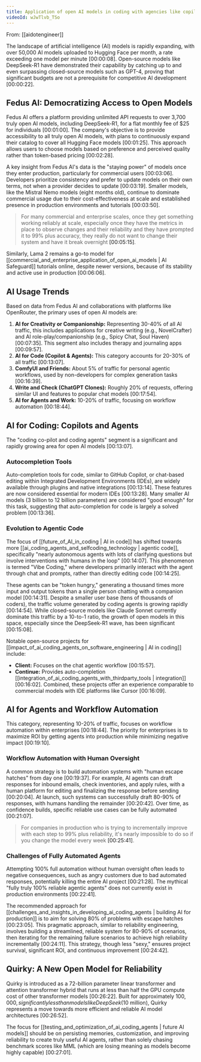 ```yaml
---
title: Application of open AI models in coding with agencies like copilot
videoId: wJwTlvb_TSo
---
```


From: [[aidotengineer]] <br/> 

The landscape of artificial intelligence (AI) models is rapidly expanding, with over 50,000 AI models uploaded to Hugging Face per month, a rate exceeding one model per minute <a class="yt-timestamp" data-t="00:00:08">[00:00:08]</a>. Open-source models like DeepSeek-R1 have demonstrated their capability by catching up to and even surpassing closed-source models such as GPT-4, proving that significant budgets are not a prerequisite for competitive AI development <a class="yt-timestamp" data-t="00:00:22">[00:00:22]</a>.

## Fedus AI: Democratizing Access to Open Models
Fedus AI offers a platform providing unlimited API requests to over 3,700 truly open AI models, including DeepSeek-R1, for a flat monthly fee of $25 for individuals <a class="yt-timestamp" data-t="00:01:00">[00:01:00]</a>. The company's objective is to provide accessibility to all truly open AI models, with plans to continuously expand their catalog to cover all Hugging Face models <a class="yt-timestamp" data-t="00:01:25">[00:01:25]</a>. This approach allows users to choose models based on preference and perceived quality rather than token-based pricing <a class="yt-timestamp" data-t="00:02:28">[00:02:28]</a>.

A key insight from Fedus AI's data is the "staying power" of models once they enter production, particularly for commercial users <a class="yt-timestamp" data-t="00:03:06">[00:03:06]</a>. Developers prioritize consistency and prefer to update models on their own terms, not when a provider decides to update <a class="yt-timestamp" data-t="00:03:19">[00:03:19]</a>. Smaller models, like the Mistral Nemo models (eight months old), continue to dominate commercial usage due to their cost-effectiveness at scale and established presence in production environments and tutorials <a class="yt-timestamp" data-t="00:03:50">[00:03:50]</a>.

> For many commercial and enterprise scales, once they get something working reliably at scale, especially once they have the metrics in place to observe changes and their reliability and they have prompted it to 99% plus accuracy, they really do not want to change their system and have it break overnight <a class="yt-timestamp" data-t="00:05:15">[00:05:15]</a>.

Similarly, Lama 2 remains a go-to model for [[commercial_and_enterprise_application_of_open_ai_models | AI Safeguard]] tutorials online, despite newer versions, because of its stability and active use in production <a class="yt-timestamp" data-t="00:06:06">[00:06:06]</a>.

## AI Usage Trends
Based on data from Fedus AI and collaborations with platforms like OpenRouter, the primary uses of open AI models are:
1.  **AI for Creativity or Companionship:** Representing 30-40% of all AI traffic, this includes applications for creative writing (e.g., NovelCrafter) and AI role-play/companionship (e.g., Spicy Chat, Soul Haven) <a class="yt-timestamp" data-t="00:07:35">[00:07:35]</a>. This segment also includes therapy and journaling apps <a class="yt-timestamp" data-t="00:09:57">[00:09:57]</a>.
2.  **AI for Code (Copilot & Agents):** This category accounts for 20-30% of all traffic <a class="yt-timestamp" data-t="00:13:07">[00:13:07]</a>.
3.  **ComfyUI and Friends:** About 5% of traffic for personal agentic workflows, used by non-developers for complex generation tasks <a class="yt-timestamp" data-t="00:16:39">[00:16:39]</a>.
4.  **Write and Check (ChatGPT Clones):** Roughly 20% of requests, offering similar UI and features to popular chat models <a class="yt-timestamp" data-t="00:17:54">[00:17:54]</a>.
5.  **AI for Agents and Work:** 10-20% of traffic, focusing on workflow automation <a class="yt-timestamp" data-t="00:18:44">[00:18:44]</a>.

## AI for Coding: Copilots and Agents
The "coding co-pilot and coding agents" segment is a significant and rapidly growing area for open AI models <a class="yt-timestamp" data-t="00:13:07">[00:13:07]</a>.

### Autocompletion Tools
Auto-completion tools for code, similar to GitHub Copilot, or chat-based editing within Integrated Development Environments (IDEs), are widely available through plugins and native integrations <a class="yt-timestamp" data-t="00:13:14">[00:13:14]</a>. These features are now considered essential for modern IDEs <a class="yt-timestamp" data-t="00:13:28">[00:13:28]</a>. Many smaller AI models (3 billion to 12 billion parameters) are considered "good enough" for this task, suggesting that auto-completion for code is largely a solved problem <a class="yt-timestamp" data-t="00:13:36">[00:13:36]</a>.

### Evolution to Agentic Code
The focus of [[future_of_AI_in_coding | AI in code]] has shifted towards more [[ai_coding_agents_and_selfcoding_technology | agentic code]], specifically "nearly autonomous agents with lots of clarifying questions but involve interventions with humans in the loop" <a class="yt-timestamp" data-t="00:14:07">[00:14:07]</a>. This phenomenon is termed "Vibe Coding," where developers primarily interact with the agent through chat and prompts, rather than directly editing code <a class="yt-timestamp" data-t="00:14:25">[00:14:25]</a>.

These agents can be "token hungry," generating a thousand times more input and output tokens than a single person chatting with a companion model <a class="yt-timestamp" data-t="00:14:31">[00:14:31]</a>. Despite a smaller user base (tens of thousands of coders), the traffic volume generated by coding agents is growing rapidly <a class="yt-timestamp" data-t="00:14:54">[00:14:54]</a>. While closed-source models like Claude Sonnet currently dominate this traffic by a 10-to-1 ratio, the growth of open models in this space, especially since the DeepSeek-R1 wave, has been significant <a class="yt-timestamp" data-t="00:15:08">[00:15:08]</a>.

Notable open-source projects for [[impact_of_ai_coding_agents_on_software_engineering | AI in coding]] include:
*   **Client:** Focuses on the chat agentic workflow <a class="yt-timestamp" data-t="00:15:57">[00:15:57]</a>.
*   **Continue:** Provides auto-completion [[integration_of_ai_coding_agents_with_thirdparty_tools | integration]] <a class="yt-timestamp" data-t="00:16:02">[00:16:02]</a>.
    Combined, these projects offer an experience comparable to commercial models with IDE platforms like Cursor <a class="yt-timestamp" data-t="00:16:09">[00:16:09]</a>.

## AI for Agents and Workflow Automation
This category, representing 10-20% of traffic, focuses on workflow automation within enterprises <a class="yt-timestamp" data-t="00:18:44">[00:18:44]</a>. The priority for enterprises is to maximize ROI by getting agents into production while minimizing negative impact <a class="yt-timestamp" data-t="00:19:10">[00:19:10]</a>.

### Workflow Automation with Human Oversight
A common strategy is to build automation systems with "human escape hatches" from day one <a class="yt-timestamp" data-t="00:19:37">[00:19:37]</a>. For example, AI agents can draft responses for inbound emails, check inventories, and apply rules, with a human platform for editing and finalizing the response before sending <a class="yt-timestamp" data-t="00:20:04">[00:20:04]</a>. At launch, such systems can successfully draft 80-90% of responses, with humans handling the remainder <a class="yt-timestamp" data-t="00:20:42">[00:20:42]</a>. Over time, as confidence builds, specific reliable use cases can be fully automated <a class="yt-timestamp" data-t="00:21:07">[00:21:07]</a>.

> For companies in production who is trying to incrementally improve with each step to 99% plus reliability, it's nearly impossible to do so if you change the model every week <a class="yt-timestamp" data-t="00:25:41">[00:25:41]</a>.

### Challenges of Fully Automated Agents
Attempting 100% full automation without human oversight often leads to negative consequences, such as angry customers due to bad automated responses, potentially killing the entire AI project <a class="yt-timestamp" data-t="00:21:28">[00:21:28]</a>. The mythical "fully truly 100% reliable agentic agents" does not currently exist in production environments <a class="yt-timestamp" data-t="00:22:41">[00:22:41]</a>.

The recommended approach for [[challenges_and_insights_in_developing_ai_coding_agents | building AI for production]] is to aim for solving 80% of problems with escape hatches <a class="yt-timestamp" data-t="00:23:05">[00:23:05]</a>. This pragmatic approach, similar to reliability engineering, involves building a streamlined, reliable system for 80-90% of scenarios, then iterating for the remaining failure scenarios to achieve high reliability incrementally <a class="yt-timestamp" data-t="00:24:11">[00:24:11]</a>. This strategy, though less "sexy," ensures project survival, significant ROI, and continuous improvement <a class="yt-timestamp" data-t="00:24:42">[00:24:42]</a>.

## Quirky: A New Open Model for Reliability
Quirky is introduced as a 72-billion parameter linear transformer and attention transformer hybrid that runs at less than half the GPU compute cost of other transformer models <a class="yt-timestamp" data-t="00:26:22">[00:26:22]</a>. Built for approximately $100,000, significantly less than models like DeepSeek ($10 million), Quirky represents a move towards more efficient and reliable AI model architectures <a class="yt-timestamp" data-t="00:26:52">[00:26:52]</a>.

The focus for [[testing_and_optimization_of_ai_coding_agents | future AI models]] should be on persisting memories, customization, and improving reliability to create truly useful AI agents, rather than solely chasing benchmark scores like MML (which are losing meaning as models become highly capable) <a class="yt-timestamp" data-t="00:27:01">[00:27:01]</a>.
